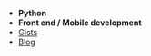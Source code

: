 - **Python**
- **Front end / Mobile development**
- [Gists](https://gist.github.com/a1k89)
- [Blog](https://github.com/a1k89/blog/wiki)

